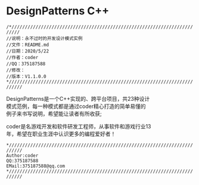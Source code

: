 # DesignPatterns C++ 

`/*/////////////////////////////////////////////////////////////////////////`  
`//说明：永不过时的开发设计模式实例`  
`//文件：README.md`  
`//日期：2020/5/22`  
`//作者：coder`  
`//QQ：375187588`  
`//修改：`  
`//版本：V1.1.0.0`  
`*///////////////////////////////////////////////////////////////////////////`  

DesignPatterns是一个C++实现的、跨平台项目，共23种设计    
模式范例，每一种模式都是通过coder精心打造的简单易懂的  
例子来书写说明，希望能让读者有所收获;  

coder是名游戏开发和软件研发工程师，从事软件和游戏行业13  
年，希望在职业生涯中认识更多的编程爱好者！  

`*///////////////////////////////////////////////////////////////////////////`  
`Author:coder`  
`QQ:375187588`  
`EMail:375187588@qq.com`  
`*///////////////////////////////////////////////////////////////////////////`  




